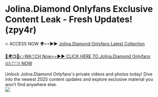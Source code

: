 # Jolina.Diamond Onlyfans Exclusive Content Leak - Fresh Updates! (zpy4r)

🔥 ACCESS NOW 🌍==►► <a href="https://tinyurl.com/kvy9nzfs" rel="nofollow">Jolina.Diamond Onlyfans Latest Collection</a>
<br><br>
[🔴🌍📺📱👉WA𝚃CH Now==►► CLICK HERE TO Jolina.Diamond Onlyfans 𝚆𝙰𝚃𝙲𝙷 NOW](https://tinyurl.com/kvy9nzfs)
<br><br>
Unlock Jolina.Diamond Onlyfans's private videos and photos today! Dive into the newest 2025 content updates and explore exclusive material you won’t find anywhere else.
<br>
<a href="https://tinyurl.com/kvy9nzfs" rel="nofollow" data-target="animated-image.originalLink"><img src="https://camo.githubusercontent.com/8a4f000d20f83aca3bf7ec5f350d767afa0574a8a352519fd8cfa583a6f93a33/68747470733a2f2f692e696d6775722e636f6d2f644a486b345a712e676966" data-canonical-src="https://i.imgur.com/dJHk4Zq.gif" style="max-width: 100%; display: inline-block;" data-target="animated-image.originalImage"></a>
<br>
